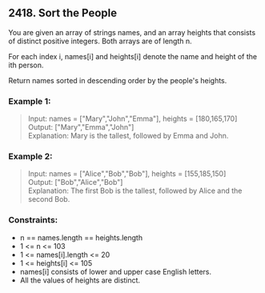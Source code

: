 ## 2418. Sort the People

You are given an array of strings names, and an array heights that consists of distinct positive integers. Both arrays are of length n.

For each index i, names[i] and heights[i] denote the name and height of the ith person.

Return names sorted in descending order by the people's heights.

### Example 1:

> Input: names = ["Mary","John","Emma"], heights = [180,165,170]</br>
> Output: ["Mary","Emma","John"]</br>
> Explanation: Mary is the tallest, followed by Emma and John.

### Example 2:

> Input: names = ["Alice","Bob","Bob"], heights = [155,185,150]</br>
> Output: ["Bob","Alice","Bob"]</br>
> Explanation: The first Bob is the tallest, followed by Alice and the second Bob.

### Constraints:

- n == names.length == heights.length
- 1 <= n <= 103
- 1 <= names[i].length <= 20
- 1 <= heights[i] <= 105
- names[i] consists of lower and upper case English letters.
- All the values of heights are distinct.
